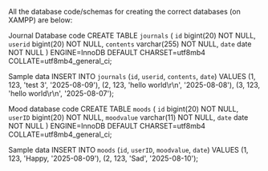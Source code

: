 All the database code/schemas for creating the correct databases (on XAMPP) are below:

Journal Database code
CREATE TABLE `journals` (
  `id` bigint(20) NOT NULL,
  `userid` bigint(20) NOT NULL,
  `contents` varchar(255) NOT NULL,
  `date` date NOT NULL
) ENGINE=InnoDB DEFAULT CHARSET=utf8mb4 COLLATE=utf8mb4_general_ci;

Sample data
INSERT INTO `journals` (`id`, `userid`, `contents`, `date`) VALUES
(1, 123, 'test 3', '2025-08-09'),
(2, 123, 'hello world\r\n', '2025-08-08'),
(3, 123, 'hello world\r\n', '2025-08-07');

Mood database code
CREATE TABLE `moods` (
  `id` bigint(20) NOT NULL,
  `userID` bigint(20) NOT NULL,
  `moodvalue` varchar(11) NOT NULL,
  `date` date NOT NULL
) ENGINE=InnoDB DEFAULT CHARSET=utf8mb4 COLLATE=utf8mb4_general_ci;

Sample data
INSERT INTO `moods` (`id`, `userID`, `moodvalue`, `date`) VALUES
(1, 123, 'Happy, '2025-08-09'),
(2, 123, 'Sad', '2025-08-10');
